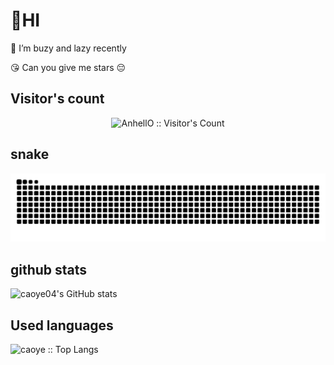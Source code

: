
#  👋HI

💬 I’m buzy and lazy recently

😘 Can you give me stars 😔



## Visitor's count

<p align="center"><img src="https://profile-counter.glitch.me/{caoye04}/count.svg" alt="AnhellO :: Visitor's Count" /></p>

## snake
 ![snake](https://raw.githubusercontent.com/caoye04/caoye04/output/github-contribution-grid-snake.svg)

## github stats
 ![caoye04's GitHub stats](https://github-readme-stats.vercel.app/api?username=caoye04&count_private=true&show_icons=true)

## Used languages

 ![caoye :: Top Langs](https://github-readme-stats.vercel.app/api/top-langs/?username=caoye04&langs_count=6&theme=tokyo&layout=donut)


